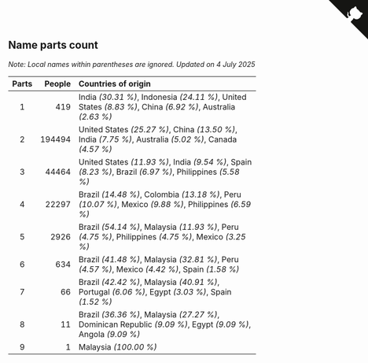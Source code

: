 ## Name parts count

*Note: Local names within parentheses are ignored.*
*Updated on  4 July 2025*

| Parts | People | Countries of origin |
| :--: | ---: | :--- |
| 1 | 419 | India *(30.31 %)*, Indonesia *(24.11 %)*, United States *(8.83 %)*, China *(6.92 %)*, Australia *(2.63 %)* |
| 2 | 194494 | United States *(25.27 %)*, China *(13.50 %)*, India *(7.75 %)*, Australia *(5.02 %)*, Canada *(4.57 %)* |
| 3 | 44464 | United States *(11.93 %)*, India *(9.54 %)*, Spain *(8.23 %)*, Brazil *(6.97 %)*, Philippines *(5.58 %)* |
| 4 | 22297 | Brazil *(14.48 %)*, Colombia *(13.18 %)*, Peru *(10.07 %)*, Mexico *(9.88 %)*, Philippines *(6.59 %)* |
| 5 | 2926 | Brazil *(54.14 %)*, Malaysia *(11.93 %)*, Peru *(4.75 %)*, Philippines *(4.75 %)*, Mexico *(3.25 %)* |
| 6 | 634 | Brazil *(41.48 %)*, Malaysia *(32.81 %)*, Peru *(4.57 %)*, Mexico *(4.42 %)*, Spain *(1.58 %)* |
| 7 | 66 | Brazil *(42.42 %)*, Malaysia *(40.91 %)*, Portugal *(6.06 %)*, Egypt *(3.03 %)*, Spain *(1.52 %)* |
| 8 | 11 | Brazil *(36.36 %)*, Malaysia *(27.27 %)*, Dominican Republic *(9.09 %)*, Egypt *(9.09 %)*, Angola *(9.09 %)* |
| 9 | 1 | Malaysia *(100.00 %)* |


<a href="https://github.com/JustinTimeCuber/wca_statistics" class="github-corner" aria-label="View source on Github"><svg width="80" height="80" viewBox="0 0 250 250" style="fill:#151513; color:#fff; position: absolute; top: 0; border: 0; right: 0;" aria-hidden="true"><path d="M0,0 L115,115 L130,115 L142,142 L250,250 L250,0 Z"></path><path d="M128.3,109.0 C113.8,99.7 119.0,89.6 119.0,89.6 C122.0,82.7 120.5,78.6 120.5,78.6 C119.2,72.0 123.4,76.3 123.4,76.3 C127.3,80.9 125.5,87.3 125.5,87.3 C122.9,97.6 130.6,101.9 134.4,103.2" fill="currentColor" style="transform-origin: 130px 106px;" class="octo-arm"></path><path d="M115.0,115.0 C114.9,115.1 118.7,116.5 119.8,115.4 L133.7,101.6 C136.9,99.2 139.9,98.4 142.2,98.6 C133.8,88.0 127.5,74.4 143.8,58.0 C148.5,53.4 154.0,51.2 159.7,51.0 C160.3,49.4 163.2,43.6 171.4,40.1 C171.4,40.1 176.1,42.5 178.8,56.2 C183.1,58.6 187.2,61.8 190.9,65.4 C194.5,69.0 197.7,73.2 200.1,77.6 C213.8,80.2 216.3,84.9 216.3,84.9 C212.7,93.1 206.9,96.0 205.4,96.6 C205.1,102.4 203.0,107.8 198.3,112.5 C181.9,128.9 168.3,122.5 157.7,114.1 C157.9,116.9 156.7,120.9 152.7,124.9 L141.0,136.5 C139.8,137.7 141.6,141.9 141.8,141.8 Z" fill="currentColor" class="octo-body"></path></svg></a><style>.github-corner:hover .octo-arm{animation:octocat-wave 560ms ease-in-out}@keyframes octocat-wave{0%,100%{transform:rotate(0)}20%,60%{transform:rotate(-25deg)}40%,80%{transform:rotate(10deg)}}@media (max-width:500px){.github-corner:hover .octo-arm{animation:none}.github-corner .octo-arm{animation:octocat-wave 560ms ease-in-out}}</style>
